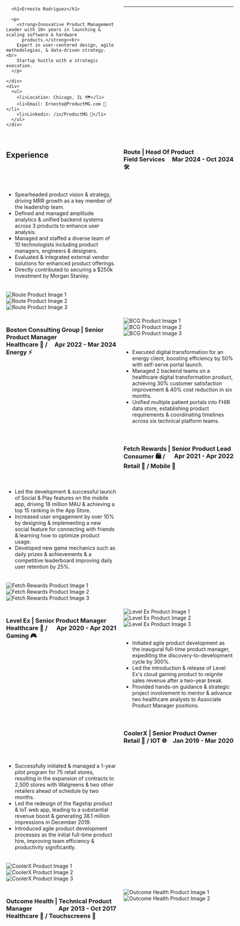 <head>
  <title>Ernesto Rodriguez - Portfolio</title>
  <style>
    .grid-container {
      display: grid;
      grid-template-columns: repeat(auto-fit, minmax(300px, 1fr));
      gap: 20px;
    }

    .grid-item img {
      max-width: 100%;
      height: auto;
    }

    .intro-container {
      display: grid;
      grid-template-columns: 2fr 1fr;
      /* 2/3 for left, 1/3 for right */
      gap: 20px;
    }
  </style>
</head>

<body>

  <div class="intro-container">
    <div>

      <h1>Ernesto Rodriguez</h1>

      <p>
        <strong>Innovative Product Management Leader with 10+ years in launching & scaling software & hardware
          products.</strong><br>
        Expert in user-centered design, agile methodologies, & data-driven strategy.<br>
        Startup hustle with a strategic execution.
      </p>

    </div>
    <div>
      <ul>
        <li>Location: Chicago, IL 🗺️</li>
        <li>Email: Ernesto@ProductMG.com 📧</li>
        <li>Linkedin: /in/ProductMG 🔗</li>
      </ul>
    </div>
  </div>

  <hr>

  <h2>Experience</h2>

  <h3>Route | Head Of Product <span style="float: right;">Mar 2024 - Oct 2024</span><br>
    Field Services 🛠️</h3>

  <div class="grid-container">
    <div class="grid-item">
      <ul>
        <li>Spearheaded product vision & strategy, driving MRR growth as a key member of the leadership team.</li>
        <li>Defined and managed amplitude analytics & unified backend systems across 3 products to enhance user
          analysis.</li>
        <li>Managed and staffed a diverse team of 10 technologists including product managers, engineers &
          designers.</li>
        <li>Evaluated & integrated external vendor solutions for enhanced product offerings.</li>
        <li>Directly contributed to securing a $250k investment by Morgan Stanley.</li>
      </ul>
    </div>
    <div class="grid-item">
      <img src="<URL-to-Route-product-image-1>" alt="Route Product Image 1"><br>
      <img src="<URL-to-Route-product-image-2>" alt="Route Product Image 2"><br>
      <img src="<URL-to-Route-product-image-3>" alt="Route Product Image 3">
    </div>
  </div>

  <br><br>

  <h3>Boston Consulting Group | Senior Product Manager <span style="float: right;">Apr 2022 - Mar 2024</span><br>
    Healthcare 🏥 / Energy ⚡</h3>

  <div class="grid-container">
    <div class="grid-item">
      <img src="<URL-to-BCG-product-image-1>" alt="BCG Product Image 1"><br>
      <img src="<URL-to-BCG-product-image-2>" alt="BCG Product Image 2"><br>
      <img src="<URL-to-BCG-product-image-3>" alt="BCG Product Image 3">
    </div>
    <div class="grid-item">
      <ul>
        <li>Executed digital transformation for an energy client, boosting efficiency by 50% with self-serve portal
          launch.</li>
        <li>Managed 2 backend teams on a healthcare digital transformation product, achieving 30% customer satisfaction
          improvement & 40% cost reduction in six months.</li>
        <li>Unified multiple patient portals into FHIR data store, establishing product requirements & coordinating
          timelines across six technical platform teams.</li>
      </ul>
    </div>
  </div>

  <br><br>

  <h3>Fetch Rewards | Senior Product Lead <span style="float: right;">Apr 2021 - Apr 2022</span><br>
    Consumer 🛍️ / Retail 🛒 / Mobile 📱</h3>

  <div class="grid-container">
    <div class="grid-item">
      <ul>
        <li>Led the development & successful launch of Social & Play features on the mobile app, driving 18 million MAU &
          achieving a top 15 ranking in the App Store.</li>
        <li>Increased user engagement by over 10% by designing & implementing a new social feature for connecting with
          friends & learning how to optimize product usage.</li>
        <li>Developed new game mechanics such as daily prizes & achievements & a competitive leaderboard improving daily
          user retention by 25%.</li>
      </ul>
    </div>
    <div class="grid-item">
      <img src="<URL-to-Fetch-Rewards-product-image-1>" alt="Fetch Rewards Product Image 1"><br>
      <img src="<URL-to-Fetch-Rewards-product-image-2>" alt="Fetch Rewards Product Image 2"><br>
      <img src="<URL-to-Fetch-Rewards-product-image-3>" alt="Fetch Rewards Product Image 3">
    </div>
  </div>

  <br><br>

  <h3>Level Ex | Senior Product Manager <span style="float: right;">Apr 2020 - Apr 2021</span><br>
    Healthcare 🏥 / Gaming 🎮</h3>

  <div class="grid-container">
    <div class="grid-item">
      <img src="<URL-to-Level-Ex-product-image-1>" alt="Level Ex Product Image 1"><br>
      <img src="<URL-to-Level-Ex-product-image-2>" alt="Level Ex Product Image 2"><br>
      <img src="<URL-to-Level-Ex-product-image-3>" alt="Level Ex Product Image 3">
    </div>
    <div class="grid-item">
      <ul>
        <li>Initiated agile product development as the inaugural full-time product manager, expediting the
          discovery-to-development cycle by 300%.</li>
        <li>Led the introduction & release of Level Ex's cloud gaming product to reignite sales revenue after a two-year
          break.</li>
        <li>Provided hands-on guidance & strategic project involvement to mentor & advance two healthcare analysts to
          Associate Product Manager positions.</li>
      </ul>
    </div>
  </div>

  <br><br>

  <h3>CoolerX | Senior Product Owner <span style="float: right;">Jan 2019 - Mar 2020</span><br>
    Retail 🛒 / IOT 🌐</h3>

  <div class="grid-container">
    <div class="grid-item">
      <ul>
        <li>Successfully initiated & managed a 1-year pilot program for 75 retail stores, resulting in the expansion of
          contracts to 2,500 stores with Walgreens & two other retailers ahead of schedule by two months.</li>
        <li>Led the redesign of the flagship product & IoT web app, leading to a substantial revenue boost & generating
          38.1 million impressions in December 2019.</li>
        <li>Introduced agile product development processes as the initial full-time product hire, improving team
          efficiency & productivity significantly.</li>
      </ul>
    </div>
    <div class="grid-item">
      <img src="<URL-to-CoolerX-product-image-1>" alt="CoolerX Product Image 1"><br>
      <img src="<URL-to-CoolerX-product-image-2>" alt="CoolerX Product Image 2"><br>
      <img src="<URL-to-CoolerX-product-image-3>" alt="CoolerX Product Image 3">
    </div>
  </div>

  <br><br>

  <h3>Outcome Health | Technical Product Manager <span style="float: right;">Apr 2013 - Oct 2017</span><br>
    Healthcare 🏥 / Touchscreens 📱</h3>

  <div class="grid-container">
    <div class="grid-item">
      <img src="<URL-to-Outcome-Health-product-image-1>" alt="Outcome Health Product Image 1"><br>
      <img src="<URL-to-Outcome-Health-product-image-2>" alt="Outcome Health Product Image 2"><br>
